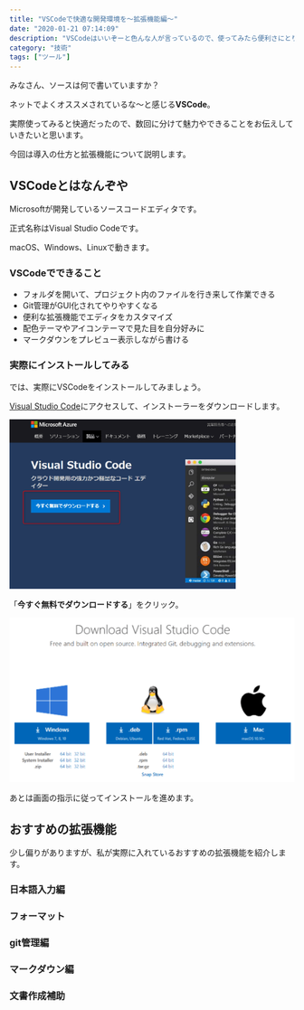 ```yaml
---
title: "VSCodeで快適な開発環境を～拡張機能編～"
date: "2020-01-21 07:14:09"
description: "VSCodeはいいぞーと色んな人が言っているので、使ってみたら便利さにとりこになってしまいました。数回に分けて、「VSCodeでできること」をお届けします。今回は導入の仕方と拡張機能について説明します。"
category: "技術"
tags: ["ツール"]
---
```


みなさん、ソースは何で書いていますか？

ネットでよくオススメされているな～と感じる**VSCode**。

実際使ってみると快適だったので、数回に分けて魅力やできることをお伝えしていきたいと思います。

今回は導入の仕方と拡張機能について説明します。

## VSCodeとはなんぞや

Microsoftが開発しているソースコードエディタです。

正式名称はVisual Studio Codeです。

macOS、Windows、Linuxで動きます。

### VSCodeでできること

- フォルダを開いて、プロジェクト内のファイルを行き来して作業できる
- Git管理がGUI化されてやりやすくなる
- 便利な拡張機能でエディタをカスタマイズ
- 配色テーマやアイコンテーマで見た目を自分好みに
- マークダウンをプレビュー表示しながら書ける

### 実際にインストールしてみる

では、実際にVSCodeをインストールしてみましょう。

[Visual Studio Code](https://azure.microsoft.com/ja-jp/products/visual-studio-code/)にアクセスして、インストーラーをダウンロードします。

![VSCodeのインストール手順・ダウンロード1](./img/2020-01-21/vscode_install1.png "VSCode_Install1")

「**今すぐ無料でダウンロードする**」をクリック。

![VSCodeのインストール手順・ダウンロード2](img/2020-01-21/vscode_install2.png "VSCode_Install2")

あとは画面の指示に従ってインストールを進めます。

## おすすめの拡張機能

少し偏りがありますが、私が実際に入れているおすすめの拡張機能を紹介します。

### 日本語入力編

### フォーマット

### git管理編

### マークダウン編

### 文書作成補助
